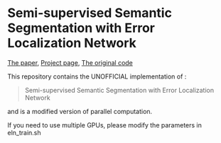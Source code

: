 # Semi-supervised Semantic Segmentation with Error Localization Network
[The paper](https://arxiv.org/pdf/2204.02078.pdf), [Project page](http://cvlab.postech.ac.kr/research/ELN/), [The original code](https://github.com/kinux98/SSL_ELN)

This repository contains the UNOFFICIAL implementation of : 
> Semi-supervised Semantic Segmentation with Error Localization Network

and is a modified version of parallel computation.

If you need to use multiple GPUs, please modify the parameters in eln_train.sh
